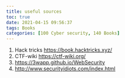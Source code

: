 ```yaml
---
title: useful sources
toc: true
date: 2021-04-15 09:56:37
tags: Books
categories: [100 Cyber security, 140 Books]
---
```



1. Hack tricks https://book.hacktricks.xyz/
1. CTF-wiki https://ctf-wiki.org/
1. https://3wapp.github.io/WebSecurity
1. http://www.securityidiots.com/index.html
